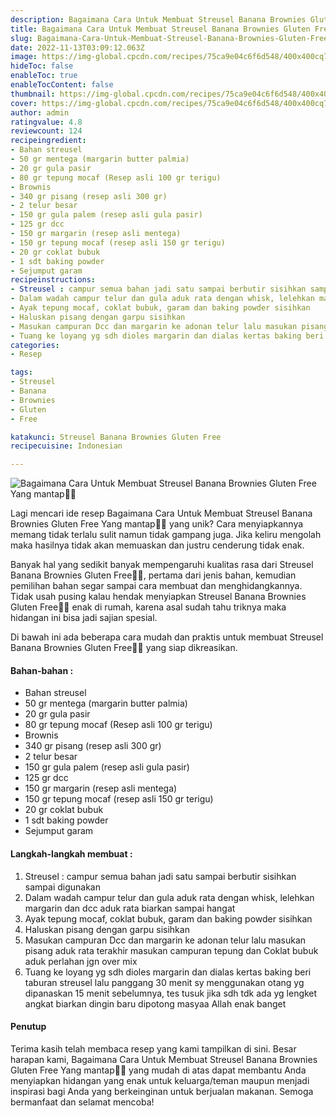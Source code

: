 ```yaml
---
description: Bagaimana Cara Untuk Membuat Streusel Banana Brownies Gluten Free Yang mantap"
title: Bagaimana Cara Untuk Membuat Streusel Banana Brownies Gluten Free Yang mantap
slug: Bagaimana-Cara-Untuk-Membuat-Streusel-Banana-Brownies-Gluten-Free-Yang-mantap
date: 2022-11-13T03:09:12.063Z
image: https://img-global.cpcdn.com/recipes/75ca9e04c6f6d548/400x400cq70/photo.jpg
hideToc: false
enableToc: true
enableTocContent: false
thumbnail: https://img-global.cpcdn.com/recipes/75ca9e04c6f6d548/400x400cq70/photo.jpg
cover: https://img-global.cpcdn.com/recipes/75ca9e04c6f6d548/400x400cq70/photo.jpg
author: admin
ratingvalue: 4.8
reviewcount: 124
recipeingredient:
- Bahan streusel
- 50 gr mentega (margarin butter palmia)
- 20 gr gula pasir
- 80 gr tepung mocaf (Resep asli 100 gr terigu)
- Brownis
- 340 gr pisang (resep asli 300 gr)
- 2 telur besar
- 150 gr gula palem (resep asli gula pasir)
- 125 gr dcc
- 150 gr margarin (resep asli mentega)
- 150 gr tepung mocaf (resep asli 150 gr terigu)
- 20 gr coklat bubuk
- 1 sdt baking powder
- Sejumput garam
recipeinstructions:
- Streusel : campur semua bahan jadi satu sampai berbutir sisihkan sampai digunakan
- Dalam wadah campur telur dan gula aduk rata dengan whisk, lelehkan margarin dan dcc aduk rata biarkan sampai hangat
- Ayak tepung mocaf, coklat bubuk, garam dan baking powder sisihkan
- Haluskan pisang dengan garpu sisihkan
- Masukan campuran Dcc dan margarin ke adonan telur lalu masukan pisang aduk rata terakhir masukan campuran tepung dan Coklat bubuk aduk perlahan jgn over mix
- Tuang ke loyang yg sdh dioles margarin dan dialas kertas baking beri taburan streusel lalu panggang 30 menit sy menggunakan otang yg dipanaskan 15 menit sebelumnya, tes tusuk jika sdh tdk ada yg lengket angkat biarkan dingin baru dipotong masyaa Allah enak banget
categories:
- Resep

tags:
- Streusel
- Banana
- Brownies
- Gluten
- Free

katakunci: Streusel Banana Brownies Gluten Free
recipecuisine: Indonesian

---
```


![Bagaimana Cara Untuk Membuat Streusel Banana Brownies Gluten Free Yang mantap👩‍🍳](https://img-global.cpcdn.com/recipes/75ca9e04c6f6d548/400x400cq70/photo.jpg)

Lagi mencari ide resep Bagaimana Cara Untuk Membuat Streusel Banana Brownies Gluten Free Yang mantap👩‍🍳 yang unik? Cara menyiapkannya memang tidak terlalu sulit namun tidak gampang juga. Jika keliru mengolah maka hasilnya tidak akan memuaskan dan justru cenderung tidak enak.

Banyak hal yang sedikit banyak mempengaruhi kualitas rasa dari Streusel Banana Brownies Gluten Free👩‍🍳, pertama dari jenis bahan, kemudian pemilihan bahan segar sampai cara membuat dan menghidangkannya. Tidak usah pusing kalau hendak menyiapkan Streusel Banana Brownies Gluten Free👩‍🍳 enak di rumah, karena asal sudah tahu triknya maka hidangan ini bisa jadi sajian spesial.

Di bawah ini ada beberapa cara mudah dan praktis untuk membuat Streusel Banana Brownies Gluten Free👩‍🍳 yang siap dikreasikan.

<!--inarticleads1-->

#### Bahan-bahan :

- Bahan streusel
- 50 gr mentega (margarin butter palmia)
- 20 gr gula pasir
- 80 gr tepung mocaf (Resep asli 100 gr terigu)
- Brownis
- 340 gr pisang (resep asli 300 gr)
- 2 telur besar
- 150 gr gula palem (resep asli gula pasir)
- 125 gr dcc
- 150 gr margarin (resep asli mentega)
- 150 gr tepung mocaf (resep asli 150 gr terigu)
- 20 gr coklat bubuk
- 1 sdt baking powder
- Sejumput garam

<!--inarticleads2-->

#### Langkah-langkah membuat :

1. Streusel : campur semua bahan jadi satu sampai berbutir sisihkan sampai digunakan
1. Dalam wadah campur telur dan gula aduk rata dengan whisk, lelehkan margarin dan dcc aduk rata biarkan sampai hangat
1. Ayak tepung mocaf, coklat bubuk, garam dan baking powder sisihkan
1. Haluskan pisang dengan garpu sisihkan
1. Masukan campuran Dcc dan margarin ke adonan telur lalu masukan pisang aduk rata terakhir masukan campuran tepung dan Coklat bubuk aduk perlahan jgn over mix
1. Tuang ke loyang yg sdh dioles margarin dan dialas kertas baking beri taburan streusel lalu panggang 30 menit sy menggunakan otang yg dipanaskan 15 menit sebelumnya, tes tusuk jika sdh tdk ada yg lengket angkat biarkan dingin baru dipotong masyaa Allah enak banget

#### Penutup

Terima kasih telah membaca resep yang kami tampilkan di sini. Besar harapan kami, Bagaimana Cara Untuk Membuat Streusel Banana Brownies Gluten Free Yang mantap👩‍🍳 yang mudah di atas dapat membantu Anda menyiapkan hidangan yang enak untuk keluarga/teman maupun menjadi inspirasi bagi Anda yang berkeinginan untuk berjualan makanan. Semoga bermanfaat dan selamat mencoba!